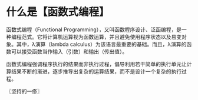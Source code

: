 # 什么是【函数式编程】
函数式编程（Functional Programming），又叫函数程序设计、泛函编程，是一种编程范式。它将计算机运算视为函数运算，并且避免使用程序状态以及易变对象。其中，λ演算（lambda calculus）为该语言最重要的基础。而且，λ演算的函数可以接受函数当作输入（引数）和输出（传出值）。

函数式编程强调程序执行的结果而非执行过程，倡导利用若干简单的执行单元让计算结果不断的渐进，逐步推导出复杂的运算结果，而不是设计一个复杂的执行过程。

〖坚持的一俢〗